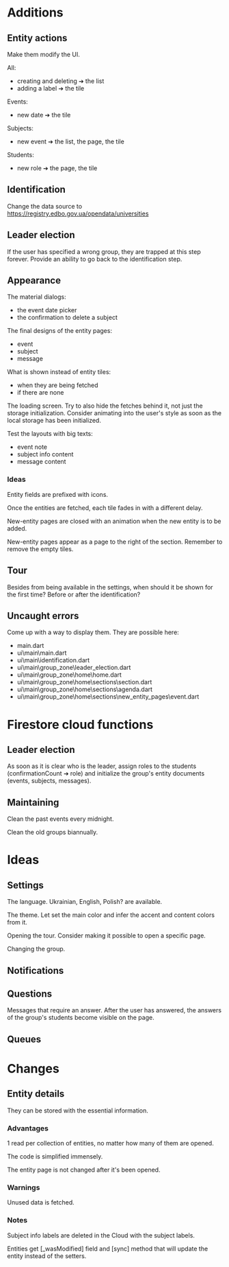 # Additions

## Entity actions

Make them modify the UI.

All:
- creating and deleting ➔ the list
- adding a label ➔ the tile

Events:
- new date ➔ the tile

Subjects:
- new event ➔ the list, the page, the tile

Students:
- new role ➔ the page, the tile

## Identification

Change the data source to https://registry.edbo.gov.ua/opendata/universities

## Leader election

If the user has specified a wrong group, they are trapped at this step forever.
Provide an ability to go back to the identification step.

## Appearance

The material dialogs:
- the event date picker
- the confirmation to delete a subject

The final designs of the entity pages:
- event
- subject
- message

What is shown instead of entity tiles:
- when they are being fetched
- if there are none

The loading screen. Try to also hide the fetches behind it, not just the storage initialization. Consider animating into the user's style as soon as the local storage has been initialized.

Test the layouts with big texts:
- event note
- subject info content
- message content

### Ideas	

Entity fields are prefixed with icons.

Once the entities are fetched, each tile fades in with a different delay.

New-entity pages are closed with an animation when the new entity is to be added.

New-entity pages appear as a page to the right of the section. Remember to remove the empty tiles.

## Tour

Besides from being available in the settings, when should it be shown for the first time? Before or after the identification?

## Uncaught errors

Come up with a way to display them. They are possible here:
- main.dart
- ui\main\main.dart
- ui\main\identification.dart
- ui\main\group_zone\leader_election.dart
- ui\main\group_zone\home\home.dart
- ui\main\group_zone\home\sections\section.dart
- ui\main\group_zone\home\sections\agenda.dart
- ui\main\group_zone\home\sections\new_entity_pages\event.dart

# Firestore cloud functions

## Leader election

As soon as it is clear who is the leader, assign roles to the students (confirmationCount ➔ role) and initialize the group's entity documents (events, subjects, messages).

## Maintaining

Clean the past events every midnight.

Clean the old groups biannually.

# Ideas

## Settings

The language. Ukrainian, English, Polish? are available.

The theme. Let set the main color and infer the accent and content colors from it.

Opening the tour. Consider making it possible to open a specific page.

Changing the group.

## Notifications

## Questions

Messages that require an answer. After the user has answered, the answers of the group's students become visible on the page.

## Queues

# Changes

## Entity details

They can be stored with the essential information.

### Advantages

1 read per collection of entities, no matter how many of them are opened.

The code is simplified immensely.

The entity page is not changed after it's been opened.

### Warnings

Unused data is fetched.

### Notes

Subject info labels are deleted in the Cloud with the subject labels.

Entities get [_wasModified] field and [sync] method that will update the entity instead of the setters.